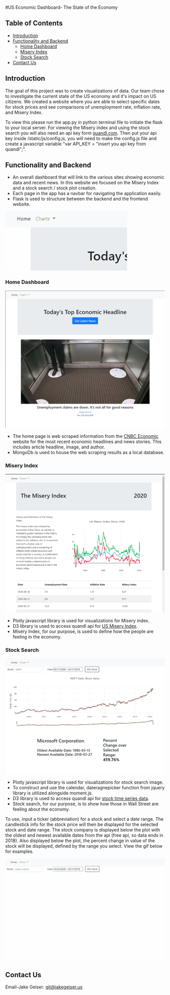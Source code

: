 #US Economic Dashboard- The State of the Economy

## Table of Contents
- [Introduction](#introduction)
- [Functionality and Backend](#functionality-and-backend)
  * [Home Dashboard](#home-dashboard)
  * [Misery Index](#misery-index)
  * [Stock Search](#stock-search)
- [Contact Us](#contact-us)
  
## Introduction

The goal of this project was to create visualizations of data. Our team chose to investigate the current state of the US economy and it's impact on US citizens. 
We created a website where you are able to select specific dates for stock prices and see comparisons of unemployment rate, inflation rate, and Misery Index. 

To view this please run the app.py in python terminal file to initiate the flask to your local server. For viewing the Misery index and using the stock search you will also need an api key form <a href="https://www.quandl.com/tools/api">quandl.com</a>. Then put your api key inside /static/js/config.js, you will need to make the config.js file and create a javascript variable "var API_KEY = "insert you api key from quandl";".

## Functionality and Backend
<ul>
<li>An overall dashboard that will link to the various sites showing economic data and recent news.  In this website we focused on the Misery Index and a stock search / stock plot creation.</li>
<li>Each page in the app has a navbar for navigating the application easily.</li>
<li>Flask is used to structure between the backend and the frontend website.</li>
</ul>

![](images/navbar.gif)

### Home Dashboard

![](images/home.png)

<ul>
<li>The home page is web scraped information from the <a href="https://www.cnbc.com/economy/">CNBC Economic</a> website for the most recent economic headlines and news stories. This includes article headline, image, and author. </li>
<li>MongoDb is used to house the web scraping results as a local database.</li>
</ul>

### Misery Index

![](images/misery.png)

<ul>
<li>Plotly javascript library is used for visualizations for Misery index.</li>
<li>D3 library is used to access quandl api for <a href="https://www.quandl.com/data/USMISERY-United-States-Misery-Index/usage/quickstart/api">US Misery Index</a>.</li>
<li>Misery Index, for our purpose, is used to define how the people are feeling in the economy.</li>
</ul>

### Stock Search

![](images/stock.png)

<ul>
<li>Plotly javascript library is used for visualizations for stock search image.</li>
<li>To construct and use the calendar, dateragnepicker function from jquery library is utilized alongside moment.js.</li>
<li>D3 library is used to access quandl api for <a href="https://docs.quandl.com/docs/in-depth-usage">stock time series data</a>.</li>
<li>Stock search, for our purpose, is to show how those in Wall Street are feeling about the economy.</li>
</ul>

To use, input a ticker (abbreviation) for a stock and select a date range. The candlestick info for the stock price will then be displayed for the selected stock and date range. The stock company is displayed below the plot with the oldest and newest available dates from the api (free api, so data ends in 2018). Also displayed below the plot, the percent change in value of the stock will be displayed, defined by the range you select. View the gif below for examples.

![](images/stocksearch.gif)

## Contact Us
Email-Jake Geiser: git@jakegeiser.us
